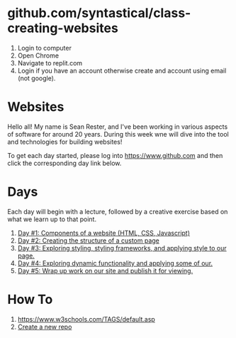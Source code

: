 # github.com/syntastical/class-creating-websites
1. Login to computer
2. Open Chrome
3. Navigate to replit.com
4. Login if you have an account otherwise create and account using email (not google).

# Websites
Hello all!  My name is Sean Rester, and I've been working in various aspects of software for around 20 years. During this week wne will dive into the tool and technologies for building websites!

To get each day started, please log into https://www.github.com and then click the corresponding day link below.

# Days
Each day will begin with a lecture, followed by a creative exercise based on what we learn up to that point. 

1. [Day #1: Components of a website (HTML, CSS, Javascript)](day1/index.md)
1. [Day #2: Creating the structure of a custom page](day2/index.md)
1. [Day #3: Exploring styling, styling frameworks, and applying style to our page.](day3/index.md)
1. [Day #4: Exploring dynamic functionality and applying some of our.](day4/index.md)
1. [Day #5: Wrap up work on our site and publish it for viewing.](day5/index.md)

# How To
1. https://www.w3schools.com/TAGS/default.asp
1. [Create a new repo](https://github.com/syntastical/class-common/blob/main/create-repo/index.md)